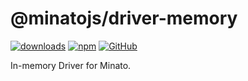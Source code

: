 # @minatojs/driver-memory

[![downloads](https://img.shields.io/npm/dm/@minatojs/driver-memory?style=flat-square)](https://www.npmjs.com/package/@minatojs/driver-memory)
[![npm](https://img.shields.io/npm/v/@minatojs/driver-memory?style=flat-square)](https://www.npmjs.com/package/@minatojs/driver-memory)
[![GitHub](https://img.shields.io/github/license/cordiverse/minato?style=flat-square)](https://github.com/cordiverse/minato/blob/master/LICENSE)

In-memory Driver for Minato.
